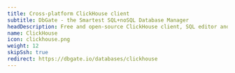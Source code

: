 ```yaml
---
title: Cross-platform ClickHouse client
subtitle: DbGate - the Smartest SQL+noSQL Database Manager
headDescription: Free and open-source ClickHouse client, SQL editor and database manager. Desktop app in Linux, Windows, MacOS and web app in Docker.
name: ClickHouse
icon: clickhouse.png
weight: 12
skipSsh: true
redirect: https://dbgate.io/databases/clickhouse
---
```

